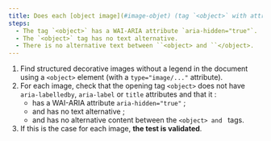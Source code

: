 ```yaml
---
title: Does each [object image](#image-objet) (tag `<object>` with attribute `type="image/..."`) [decoration](#image-de-decoration), without [legend](#legende-d-image), meet these conditions?
steps:
  - The tag `<object>` has a WAI-ARIA attribute `aria-hidden="true"`.
  - The `<object>` tag has no text alternative.
  - There is no alternative text between ``<object> and ``</object>.
---
```


1. Find structured decorative images without a legend in the document using a `<object>` element (with a `type="image/..."` attribute).
2. For each image, check that the opening tag `<object>` does not have `aria-labelledby`, `aria-label` or `title` attributes and that it :
   - has a WAI-ARIA attribute `aria-hidden="true"` ;
   - and has no text alternative ;
   - and has no alternative content between the ``<object> and ``</object> tags.
3. If this is the case for each image, **the test is validated**.

